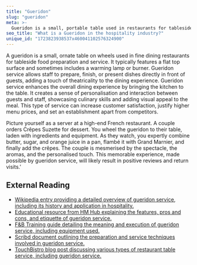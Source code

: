 ```yaml
---
title: "Gueridon"
slug: "gueridon"
meta: >-
  Gueridon is a small, portable table used in restaurants for tableside service, allowing staff to prepare and serve dishes directly to guests, enhancing the dining experience.
seo_title: "What is a Gueridon in the hospitality industry?"
unique_id: "1723823938537x460041102576324900"
---
```


A gueridon is a small, ornate table on wheels used in fine dining restaurants for tableside food preparation and service. It typically features a flat top surface and sometimes includes a warming lamp or burner. Gueridon service allows staff to prepare, finish, or present dishes directly in front of guests, adding a touch of theatricality to the dining experience. Gueridon service enhances the overall dining experience by bringing the kitchen to the table. It creates a sense of personalisation and interaction between guests and staff, showcasing culinary skills and adding visual appeal to the meal. This type of service can increase customer satisfaction, justify higher menu prices, and set an establishment apart from competitors.

Picture yourself as a server at a high-end French restaurant. A couple orders Crêpes Suzette for dessert. You wheel the gueridon to their table, laden with ingredients and equipment. As they watch, you expertly combine butter, sugar, and orange juice in a pan, flambé it with Grand Marnier, and finally add the crêpes. The couple is mesmerised by the spectacle, the aromas, and the personalised touch. This memorable experience, made possible by gueridon service, will likely result in positive reviews and return visits.'

## External Reading

- [Wikipedia entry providing a detailed overview of gueridon service, including its history and application in hospitality.](https://en.wikipedia.org/wiki/Gueridon_service)
- [Educational resource from HM Hub explaining the features, pros and cons, and etiquette of gueridon service.](https://hmhub.in/2nd-sem-f-b-service-notes/gueridon-service-2/)
- [F&B Training guide detailing the meaning and execution of gueridon service, including equipment used.](https://fandbtraining.net/advanced-service/gueridon-serivce/)
- [Scribd document outlining the preparation and service techniques involved in gueridon service.](https://www.scribd.com/document/411936984/UNIT-3-gueridon-service-pdf)
- [TouchBistro blog post discussing various types of restaurant table service, including gueridon service.](https://www.touchbistro.com/blog/what-is-table-service-in-a-restaurant/#:~:text=Gueridon%20Service,-Imagine%20a%20dining%20experience%20that)